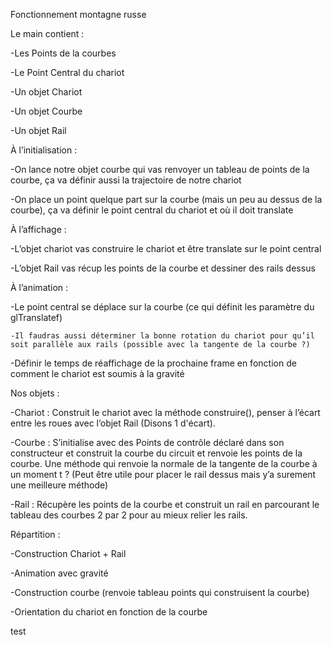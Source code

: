 Fonctionnement montagne russe


Le main contient :

-Les Points de la courbes

-Le Point Central du chariot

-Un objet Chariot

-Un objet Courbe

-Un objet Rail




À l’initialisation : 

-On lance notre objet courbe qui vas renvoyer un tableau de points de la courbe, ça va définir aussi la trajectoire de notre chariot

-On place un point quelque part sur la courbe (mais un peu au dessus de la courbe), ça va définir le point central du chariot et où il doit translate


À l’affichage : 

-L’objet chariot vas construire le chariot et être translate sur le point central

-L’objet Rail vas récup les points de la courbe et dessiner des rails dessus


À l’animation : 

-Le point central se déplace sur la courbe (ce qui définit les paramètre du glTranslatef)

	-Il faudras aussi déterminer la bonne rotation du chariot pour qu’il soit parallèle aux rails (possible avec la tangente de la courbe ?)
   
-Définir le temps de réaffichage de la prochaine frame en fonction de comment le chariot est soumis à la gravité


Nos objets : 

-Chariot : Construit le chariot avec la méthode construire(), penser à l’écart entre les roues avec l’objet Rail (Disons 1 d'écart).

-Courbe : S’initialise avec des Points de contrôle déclaré dans son constructeur et construit la courbe du circuit et renvoie les points de la courbe. Une méthode qui renvoie la normale de la tangente de la courbe à un moment t ? (Peut être utile pour placer le rail dessus mais y’a surement une meilleure méthode)

-Rail : Récupère les points de la courbe et construit un rail en parcourant le tableau des courbes 2 par 2 pour au mieux relier les rails. 



Répartition : 

-Construction Chariot + Rail

-Animation avec gravité

-Construction courbe (renvoie tableau points qui construisent la courbe) 

-Orientation du chariot en fonction de la courbe

test
